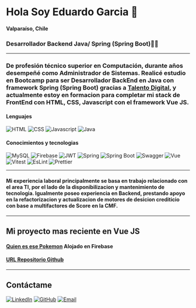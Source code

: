 # Hola Soy Eduardo Garcia 🖖
#### Valparaíso, Chile 
### Desarrollador Backend Java/ Spring (Spring Boot)🌱🌱
<hr>

### De profesión técnico superior en Computación, durante años desempeñé como Administrador de Sistemas. Realicé estudio en Bootcamp para ser Desarrollador BackEnd en Java con framework Spring (Spring Boot) gracias a [Talento Digital](https://talentodigitalparachile.cl/), y actualmente estoy en formacion para completar mi stack de FrontEnd con HTML, CSS, Javascript con el framework Vue JS.

#### Lenguajes
![HTML](https://img.shields.io/badge/HTML5-E34F26?style=for-the-badge&logo=html5&logoColor=white)
![CSS](https://img.shields.io/badge/CSS3-1572B6?style=for-the-badge&logo=css3&logoColor=white)
![Javascript](https://img.shields.io/badge/JavaScript-323330?style=for-the-badge&logo=javascript&logoColor=F7DF1E)
![Java](https://img.shields.io/badge/java-%23ED8B00.svg?style=for-the-badge&logo=openjdk&logoColor=white)


#### Conocimientos y tecnologias
![MySQL](https://img.shields.io/badge/MySQL-005C84?style=for-the-badge&logo=mysql&logoColor=white)
![Firebase](https://img.shields.io/badge/firebase-ffca28?style=for-the-badge&logo=firebase&logoColor=black)
![JWT](https://img.shields.io/badge/JWT-000000?style=for-the-badge&logo=JSON%20web%20tokens&logoColor=white)
![Spring](https://img.shields.io/badge/Spring-6DB33F?style=for-the-badge&logo=spring&logoColor=white)
![Spring Boot](https://img.shields.io/badge/Spring_Boot-6DB33F?style=for-the-badge&logo=spring-boot&logoColor=white)
![Swagger](https://img.shields.io/badge/Swagger-85EA2D?style=for-the-badge&logo=Swagger&logoColor=white)
![Vue](https://img.shields.io/badge/Vue%20js-35495E?style=for-the-badge&logo=vuedotjs&logoColor=4FC08D)
![Vitest](https://img.shields.io/badge/Vitest-%236E9F18?style=for-the-badge&logo=Vitest&logoColor=%23fcd703)
![EsLint](https://img.shields.io/badge/eslint-3A33D1?style=for-the-badge&logo=eslint&logoColor=white)
![Prettier](https://img.shields.io/badge/prettier-1A2C34?style=for-the-badge&logo=prettier&logoColor=F7BA3E)

<hr>

#### Mi experiencia laboral principalmente se basa en trabajo relacionado con el area TI, por el lado de la disponibilizacion y mantenimiento de tecnologia. Igualmente poseo experiencia en Backend, prestando apoyo en la refactorizacion y actualizacion de motores de desicion crediticio con base a multifactores de Score en la CMF.

<hr>

## Mi proyecto mas reciente en Vue JS
####  [Quien es ese Pokemon](https://whos-that-pokemon-2346d.web.app/) Alojado en Firebase
####  [URL Repositorio Github](https://github.com/egarciav-dev-fe/quienesesepokemon)

<hr>

## Contáctame 
[![LinkedIn](https://img.icons8.com/?size=100&id=13930&format=png&color=000000)](#https://www.linkedin.com/in/edu-garciav/?lipi=urn%3Ali%3Apage%3Ad_flagship3_feed%3BruseIHusQ5KuXup5MctGLw%3D%3D)
[![GitHub](https://img.icons8.com/?size=100&id=iEBcQcM9rnZ9&format=png&color=000000)](https://github.com/egarciav-dev-fe)
[![Email](https://img.icons8.com/?size=100&id=124193&format=png&color=000000)](mailto:egarciav.dev.fe@gmail.com)



<!---
egarciav-dev-fe/egarciav-dev-fe is a ✨ special ✨ repository because its `README.md` (this file) appears on your GitHub profile.
You can click the Preview link to take a look at your changes.
--->
